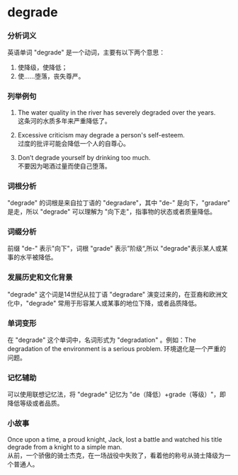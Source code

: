 # degrade

### 分析词义

  

英语单词 "degrade" 是一个动词，主要有以下两个意思：

  

1.  使降级，使降低；
2.  使......堕落，丧失尊严。

  

### 列举例句

  

1.  The water quality in the river has severely degraded over the years.  
    这条河的水质多年来严重降低了。
    
      
    
2.  Excessive criticism may degrade a person's self-esteem.  
    过度的批评可能会降低一个人的自尊心。
    
      
    
3.  Don’t degrade yourself by drinking too much.  
    不要因为喝酒过量而使自己堕落。
    
      
    

  

### 词根分析

  

"degrade" 的词根是来自拉丁语的 "degradare"，其中 "de-" 是向下，"gradare" 是走，所以 "degrade" 可以理解为 "向下走"，指事物的状态或者质量降低。

  

### 词缀分析

  

前缀 "de-" 表示"向下"，词根 "grade" 表示”阶级“,所以 "degrade"表示某人或某事的水平被降低。

  

### 发展历史和文化背景

  

"degrade" 这个词是14世纪从拉丁语 "degradare" 演变过来的，在亚裔和欧洲文化中，"degrade" 常用于形容某人或某事的地位下降，或者品质降低。

  

### 单词变形

  

在 "degrade" 这个单词中，名词形式为 "degradation" 。例如：The degradation of the environment is a serious problem. 环境退化是一个严重的问题。

  

### 记忆辅助

  

可以使用联想记忆法，将 "degrade" 记忆为 "de（降低）+grade（等级）"，即降低等级或者品质。

  

### 小故事

  

Once upon a time, a proud knight, Jack, lost a battle and watched his title degrade from a knight to a simple man.  
从前，一个骄傲的骑士杰克，在一场战役中失败了，看着他的称号从骑士降级为一个普通人。
